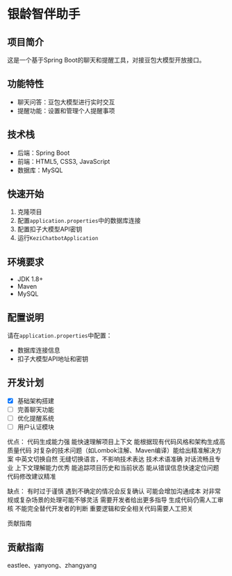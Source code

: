 # 银龄智伴助手

## 项目简介
这是一个基于Spring Boot的聊天和提醒工具，对接豆包大模型开放接口。

## 功能特性
- 聊天问答：豆包大模型进行实时交互
- 提醒功能：设置和管理个人提醒事项

## 技术栈
- 后端：Spring Boot
- 前端：HTML5, CSS3, JavaScript
- 数据库：MySQL

## 快速开始
1. 克隆项目
2. 配置`application.properties`中的数据库连接
3. 配置扣子大模型API密钥
4. 运行`KeziChatbotApplication`

## 环境要求
- JDK 1.8+
- Maven
- MySQL

## 配置说明
请在`application.properties`中配置：
- 数据库连接信息
- 扣子大模型API地址和密钥

## 开发计划
- [x] 基础架构搭建
- [ ] 完善聊天功能
- [ ] 优化提醒系统
- [ ] 用户认证模块

优点：
代码生成能力强
能快速理解项目上下文
能根据现有代码风格和架构生成高质量代码
对复杂的技术问题（如Lombok注解、Maven编译）能给出精准解决方案
中英文切换自然
无缝切换语言，不影响技术表达
技术术语准确
对话流畅且专业
上下文理解能力优秀
能追踪项目历史和当前状态
能从错误信息快速定位问题
代码修改建议精准

缺点：
有时过于谨慎
遇到不确定的情况会反复确认
可能会增加沟通成本
对非常规或复杂场景的处理可能不够灵活
需要开发者给出更多指导
生成代码仍需人工审核
不能完全替代开发者的判断
重要逻辑和安全相关代码需要人工把关

贡献指南
## 贡献指南
eastlee、yanyong、zhangyang



